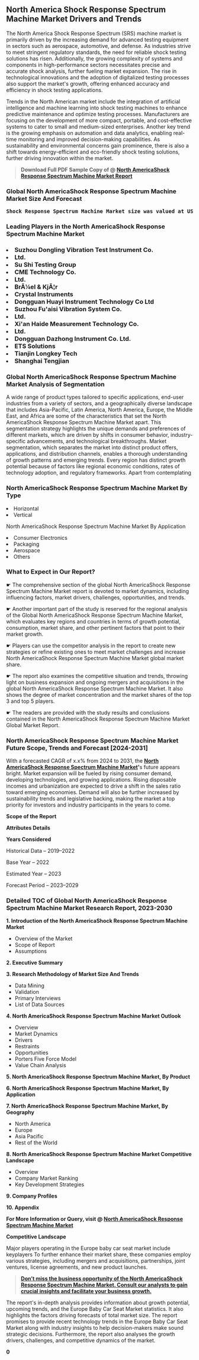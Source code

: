 <p> <h2>North America Shock Response Spectrum Machine Market Drivers and Trends</h2><p>The North America Shock Response Spectrum (SRS) machine market is primarily driven by the increasing demand for advanced testing equipment in sectors such as aerospace, automotive, and defense. As industries strive to meet stringent regulatory standards, the need for reliable shock testing solutions has risen. Additionally, the growing complexity of systems and components in high-performance sectors necessitates precise and accurate shock analysis, further fueling market expansion. The rise in technological innovations and the adoption of digitalized testing processes also support the market's growth, offering enhanced accuracy and efficiency in shock testing applications.</p><p>Trends in the North American market include the integration of artificial intelligence and machine learning into shock testing machines to enhance predictive maintenance and optimize testing processes. Manufacturers are focusing on the development of more compact, portable, and cost-effective systems to cater to small and medium-sized enterprises. Another key trend is the growing emphasis on automation and data analytics, enabling real-time monitoring and improved decision-making capabilities. As sustainability and environmental concerns gain prominence, there is also a shift towards energy-efficient and eco-friendly shock testing solutions, further driving innovation within the market.</p></p><blockquote id="" class=""><strong>Download Full PDF Sample Copy of @&nbsp;<a href="https://www.verifiedmarketreports.com/download-sample/?rid=303960&utm_source=GitHub-Jan&utm_medium=281" target="_blank">North AmericaShock Response Spectrum Machine Market Report</a>&nbsp;&nbsp;</strong></blockquote><h3 id="" class=""><strong>Global&nbsp;North AmericaShock Response Spectrum Machine Market Size And Forecast</strong></h3><pre class="reader-text-block__code-block"><strong>Shock Response Spectrum Machine Market size was valued at USD 1.5 Billion in 2022 and is projected to reach USD 3.0 Billion by 2030, growing at a CAGR of 9.0% from 2024 to 2030.</strong></pre><h3 id="" class="">Leading Players in the&nbsp;North AmericaShock Response Spectrum Machine Market</h3><h3 class=""></Li><Li>Suzhou Dongling Vibration Test Instrument Co.</Li><Li> Ltd.</Li><Li> Su Shi Testing Group</Li><Li> CME Technology Co.</Li><Li> Ltd.</Li><Li> BrÃ¼el & KjÃ¦r</Li><Li> Crystal Instruments</Li><Li> Dongguan Huayi Instrument Technology Co Ltd</Li><Li> Suzhou Fu'aisi Vibration System Co.</Li><Li> Ltd.</Li><Li> Xi'an Haide Measurement Technology Co.</Li><Li> Ltd.</Li><Li> Dongguan Dazhong Instrument Co. Ltd.</Li><Li> ETS Solutions</Li><Li> Tianjin Longkey Tech</Li><Li> Shanghai Tengjian</h3><h3 id="" class="">Global&nbsp;North AmericaShock Response Spectrum Machine Market Analysis of Segmentation</h3><p id="" class="">A wide range of product types tailored to specific applications, end-user industries from a variety of sectors, and a geographically diverse landscape that includes Asia-Pacific, Latin America, North America, Europe, the Middle East, and Africa are some of the characteristics that set the North AmericaShock Response Spectrum Machine Market apart. This segmentation strategy highlights the unique demands and preferences of different markets, which are driven by shifts in consumer behavior, industry-specific advancements, and technological breakthroughs. Market segmentation, which separates the market into distinct product offers, applications, and distribution channels, enables a thorough understanding of growth patterns and emerging trends. Every region has distinct growth potential because of factors like regional economic conditions, rates of technology adoption, and regulatory frameworks. Apart from contemplating</p><h3 id="" class="">North AmericaShock Response Spectrum Machine Market&nbsp;By Type</h3><p></Li><Li>Horizontal</Li><Li> Vertical</p><div class="" data-test-id=""><p>North AmericaShock Response Spectrum Machine Market&nbsp;By Application</p></div><p class=""></Li><Li>Consumer Electronics</Li><Li> Packaging</Li><Li> Aerospace</Li><Li> Others</p><div class="" data-test-id=""><h3><span class="">What to Expect in Our Report?</span></h3></div><div class="" data-test-id=""><p><span class="">☛ The comprehensive section of the global North AmericaShock Response Spectrum Machine Market report is devoted to market dynamics, including influencing factors, market drivers, challenges, opportunities, and trends.</span></p></div><div class="" data-test-id=""><p><span class="">☛ Another important part of the study is reserved for the regional analysis of the Global North AmericaShock Response Spectrum Machine Market, which evaluates key regions and countries in terms of growth potential, consumption, market share, and other pertinent factors that point to their market growth.</span></p></div><div class="" data-test-id=""><p><span class="">☛ Players can use the competitor analysis in the report to create new strategies or refine existing ones to meet market challenges and increase North AmericaShock Response Spectrum Machine Market global market share.</span></p></div><div class="" data-test-id=""><p><span class="">☛ The report also examines the competitive situation and trends, throwing light on business expansion and ongoing mergers and acquisitions in the global North AmericaShock Response Spectrum Machine Market. It also shows the degree of market concentration and the market shares of the top 3 and top 5 players.</span></p></div><div class="" data-test-id=""><p><span class="">☛ The readers are provided with the study results and conclusions contained in the North AmericaShock Response Spectrum Machine Market Global Market Report.</span></p></div><div class="" data-test-id=""><h3><span class="">North AmericaShock Response Spectrum Machine Market Future Scope, Trends and Forecast [2024-2031]</span></h3></div><div class="" data-test-id=""><p><span class="">With a forecasted CAGR of x.x% from 2024 to 2031, the <strong><a href="https://www.verifiedmarketreports.com/download-sample/?rid=303960&utm_source=GitHub-Jan&utm_medium=281" target="_blank">North AmericaShock Response Spectrum Machine Market</a>'</strong>s future appears bright. Market expansion will be fueled by rising consumer demand, developing technologies, and growing applications. Rising disposable incomes and urbanization are expected to drive a shift in the sales ratio toward emerging economies. Demand will also be further increased by sustainability trends and legislative backing, making the market a top priority for investors and industry participants in the years to come.</span></p><p id="ember66" class="ember-view reader-text-block__paragraph"><strong>Scope of the Report</strong></p><p id="ember67" class="ember-view reader-text-block__paragraph"><strong>Attributes Details</strong></p><p id="ember68" class="ember-view reader-text-block__paragraph"><strong>Years Considered</strong></p><p id="ember69" class="ember-view reader-text-block__paragraph">Historical Data &ndash; 2019&ndash;2022</p><p id="ember70" class="ember-view reader-text-block__paragraph">Base Year &ndash; 2022</p><p id="ember71" class="ember-view reader-text-block__paragraph">Estimated Year &ndash; 2023</p><p id="ember72" class="ember-view reader-text-block__paragraph">Forecast Period &ndash; 2023&ndash;2029</p></div><h3 id="" class="">Detailed TOC of Global North AmericaShock Response Spectrum Machine Market Research Report, 2023-2030</h3><p id="" class=""><strong>1. Introduction of the North AmericaShock Response Spectrum Machine Market</strong></p><ul><li>Overview of the Market</li><li>Scope of Report</li><li>Assumptions</li></ul><p id="" class=""><strong>2. Executive Summary</strong></p><p id="" class=""><strong>3. Research Methodology of Market Size And Trends</strong></p><ul><li>Data Mining</li><li>Validation</li><li>Primary Interviews</li><li>List of Data Sources</li></ul><p id="" class=""><strong>4. North AmericaShock Response Spectrum Machine Market Outlook</strong></p><ul><li>Overview</li><li>Market Dynamics</li><li>Drivers</li><li>Restraints</li><li>Opportunities</li><li>Porters Five Force Model</li><li>Value Chain Analysis</li></ul><p id="" class=""><strong>5. North AmericaShock Response Spectrum Machine Market, By Product</strong></p><p id="" class=""><strong>6. North AmericaShock Response Spectrum Machine Market, By Application</strong></p><p id="" class=""><strong>7. North AmericaShock Response Spectrum Machine Market, By Geography</strong></p><ul><li>North America</li><li>Europe</li><li>Asia Pacific</li><li>Rest of the World</li></ul><p id="" class=""><strong>8. North AmericaShock Response Spectrum Machine Market Competitive Landscape</strong></p><ul><li>Overview</li><li>Company Market Ranking</li><li>Key Development Strategies</li></ul><p id="" class=""><strong>9. Company Profiles</strong></p><p id="" class=""><strong>10. Appendix</strong></p><p><strong>For More Information or Query, visit&nbsp;@ <a href="https://www.verifiedmarketreports.com/product/shock-response-spectrum-machine-market/" target="_blank">North AmericaShock Response Spectrum Machine Market</a></strong></p><p id="ember61" class="ember-view reader-text-block__paragraph"><strong>Competitive Landscape</strong></p><p id="ember62" class="ember-view reader-text-block__paragraph">Major players operating in the Europe baby car seat market include keyplayers To further enhance their market share, these companies employ various strategies, including mergers and acquisitions, partnerships, joint ventures, license agreements, and new product launches.</p><blockquote id="ember63" class="ember-view reader-text-block__blockquote"><strong><a href="https://www.verifiedmarketreports.com/download-sample/?rid=303960&utm_source=GitHub-Jan&utm_medium=281" target="_blank">Don&rsquo;t miss the business opportunity of the North AmericaShock Response Spectrum Machine Market. Consult our analysts to gain crucial insights and facilitate your business growth.</a></strong></blockquote><p id="ember64" class="ember-view reader-text-block__paragraph">The report's in-depth analysis provides information about growth potential, upcoming trends, and the Europe Baby Car Seat Market statistics. It also highlights the factors driving forecasts of total market size. The report promises to provide recent technology trends in the Europe Baby Car Seat Market along with industry insights to help decision-makers make sound strategic decisions. Furthermore, the report also analyses the growth drivers, challenges, and competitive dynamics of the market.</p><p class="ember-view reader-text-block__paragraph"><strong>0</strong></p>
